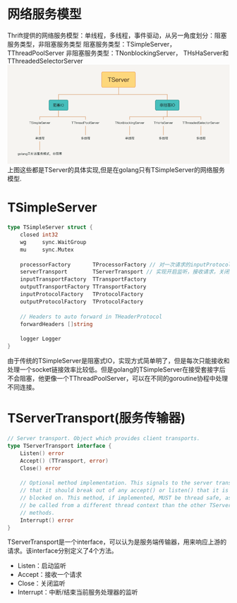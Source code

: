 
# 网络服务模型
Thrift提供的网络服务模型：单线程，多线程，事件驱动，从另一角度划分：阻塞服务类型，非阻塞服务类型
阻塞服务类型：TSimpleServer，TThreadPoolServer
非阻塞服务类型：TNonblockingServer， THsHaServer和TThreadedSelectorServer
![avater](图片/TServer.png)
上图这些都是TServer的具体实现,但是在golang只有TSimpleServer的网络服务模型.


# TSimpleServer
```go
type TSimpleServer struct {
	closed int32
	wg     sync.WaitGroup
	mu     sync.Mutex

	processorFactory       TProcessorFactory // 对一次请求的inputProtocol和outputProtocol进行操作，处理流程中的关键函数。
	serverTransport        TServerTransport // 实现开启监听，接收请求，关闭监听等功能
	inputTransportFactory  TTransportFactory
	outputTransportFactory TTransportFactory
	inputProtocolFactory   TProtocolFactory
	outputProtocolFactory  TProtocolFactory

	// Headers to auto forward in THeaderProtocol
	forwardHeaders []string

	logger Logger
}
```
由于传统的TSimpleServer是阻塞式IO，实现方式简单明了，但是每次只能接收和处理一个socket链接效率比较低。但是golang的TSimpleServer在接受套接字后不会阻塞，他更像一个TThreadPoolServer，可以在不同的goroutine协程中处理不同连接。


# TServerTransport(服务传输器)
```go
// Server transport. Object which provides client transports.
type TServerTransport interface {
	Listen() error
	Accept() (TTransport, error)
	Close() error

	// Optional method implementation. This signals to the server transport
	// that it should break out of any accept() or listen() that it is currently
	// blocked on. This method, if implemented, MUST be thread safe, as it may
	// be called from a different thread context than the other TServerTransport
	// methods.
	Interrupt() error
}
```
TServerTransport是一个interface，可以认为是服务端传输器，用来响应上游的请求。该interface分别定义了4个方法。
* Listen：启动监听
* Accept：接收一个请求
* Close：关闭监听
* Interrupt：中断/结束当前服务处理器的监听
